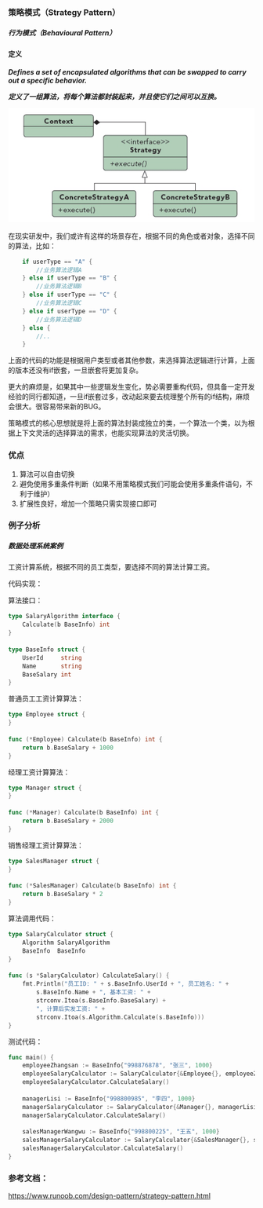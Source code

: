 ### 策略模式（Strategy Pattern）

##### 行为模式（Behavioural Pattern）

#### 定义

***Defines a set of encapsulated algorithms that can be swapped to carry out a specific behavior.***

***定义了一组算法，将每个算法都封装起来，并且使它们之间可以互换。***

![Strategy Pattern UML](https://github.com/nox60/go-design-pattern/blob/master/images/strategy_pattern.png)

在现实研发中，我们或许有这样的场景存在，根据不同的角色或者对象，选择不同的算法，比如：

```go
	if userType == "A" {
		//业务算法逻辑A
	} else if userType == "B" {
		//业务算法逻辑B
	} else if userType == "C" {
		//业务算法逻辑C
	} else if userType == "D" {
		//业务算法逻辑D
	} else {
		//..
	}
```

上面的代码的功能是根据用户类型或者其他参数，来选择算法逻辑进行计算，上面的版本还没有if嵌套，一旦嵌套将更加复杂。

更大的麻烦是，如果其中一些逻辑发生变化，势必需要重构代码，但具备一定开发经验的同行都知道，一旦if嵌套过多，改动起来要去梳理整个所有的if结构，麻烦会很大。很容易带来新的BUG。

策略模式的核心思想就是将上面的算法封装成独立的类，一个算法一个类，以为根据上下文灵活的选择算法的需求，也能实现算法的灵活切换。

### 优点
1. 算法可以自由切换
2. 避免使用多重条件判断（如果不用策略模式我们可能会使用多重条件语句，不利于维护）
3. 扩展性良好，增加一个策略只需实现接口即可

### 例子分析

##### 数据处理系统案例
工资计算系统，根据不同的员工类型，要选择不同的算法计算工资。

代码实现：

算法接口：
```go
type SalaryAlgorithm interface {
	Calculate(b BaseInfo) int
}

type BaseInfo struct {
	UserId     string
	Name       string
	BaseSalary int
}
```

普通员工工资计算算法：
```go
type Employee struct {
}

func (*Employee) Calculate(b BaseInfo) int {
	return b.BaseSalary + 1000
}
```

经理工资计算算法：
```go
type Manager struct {
}

func (*Manager) Calculate(b BaseInfo) int {
	return b.BaseSalary + 2000
}
```

销售经理工资计算算法：
```go
type SalesManager struct {
}

func (*SalesManager) Calculate(b BaseInfo) int {
	return b.BaseSalary * 2
}
```

算法调用代码：
```go
type SalaryCalculator struct {
	Algorithm SalaryAlgorithm
	BaseInfo  BaseInfo
}

func (s *SalaryCalculator) CalculateSalary() {
	fmt.Println("员工ID: " + s.BaseInfo.UserId + ", 员工姓名: " +
		s.BaseInfo.Name + ", 基本工资: " +
		strconv.Itoa(s.BaseInfo.BaseSalary) +
		", 计算后实发工资: " +
		strconv.Itoa(s.Algorithm.Calculate(s.BaseInfo)))
}
```

测试代码：
```go
func main() {
	employeeZhangsan := BaseInfo{"998876878", "张三", 1000}
	employeeSalaryCalculator := SalaryCalculator{&Employee{}, employeeZhangsan}
	employeeSalaryCalculator.CalculateSalary()

	managerLisi := BaseInfo{"998800985", "李四", 1000}
	managerSalaryCalculator := SalaryCalculator{&Manager{}, managerLisi}
	managerSalaryCalculator.CalculateSalary()

	salesManagerWangwu := BaseInfo{"998800225", "王五", 1000}
	salesManagerSalaryCalculator := SalaryCalculator{&SalesManager{}, salesManagerWangwu}
	salesManagerSalaryCalculator.CalculateSalary()
}
```



### 参考文档：
https://www.runoob.com/design-pattern/strategy-pattern.html